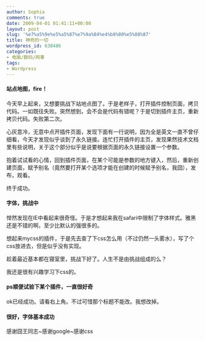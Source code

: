 ```yaml
---
author: Sophia
comments: true
date: 2009-04-01 01:41:11+00:00
layout: post
slug: '%e7%a5%9e%e5%a5%87%e7%9a%84%e4%b8%80%e5%88%87'
title: 神奇的一切
wordpress_id: 638486
categories:
- 电脑/数码/网事
tags:
- Wordpress
---
```





#### 站点地图，fire！


今天早上起来，又想要挑战下站地点图了。于是老样子，打开插件控制页面，拷贝代码。一如既往失败。突然想到，会不会是代码有错呢？于是切到插件主页，重新拷贝代码。失败第二次。

心灰意冷，无意中点开插件页面，发现下面有一行说明，因为全是英文一直不曾仔细看，今天才发现似乎谈到了永久链接。连忙打开插件的主页，发现果然技术文档里有些说明，关于这个部分似乎是说要根据页面的永久链接设置一个参数。

抱着试试看的心情，回到插件页面，在某个可能是参数的地方键入，然后，重新创建页面，赋予别名（竟然要打开某个选项才能在创建的时候赋予别名，我囧），发布，观看。

终于成功。


#### 字体，挑战中


悍然发现在IE中看起来很奇怪。于是才想起来我在safari中限制了字体样式。雅黑还是不错的啊，至少比默认的强很多的。

想起来mycss的插件，于是先去查了下css怎么用（不过仍然一头雾水），写了个css放进去，但是似乎没有实现。

趁着最近基本都在寝室里，挑战下好了。人生不是由挑战组成的么？

我还是很有兴趣学习下css的。


#### ps顺便试验下某个插件，一直很好奇


ok已经成功。请看右上角。不过可惜那个标题不能改。我想改掉。


#### 很好，字体基本成功


感谢囧王同志~感谢google~感谢css
